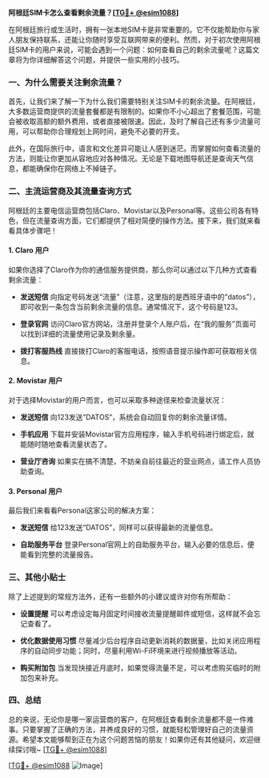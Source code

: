 **阿根廷SIM卡怎么查看剩余流量？[[TG💪+ @esim1088](https://t.me/s/esim1088)]**

在阿根廷旅行或生活时，拥有一张本地SIM卡是非常重要的。它不仅能帮助你与家人朋友保持联系，还能让你随时享受互联网带来的便利。然而，对于初次使用阿根廷SIM卡的用户来说，可能会遇到一个问题：如何查看自己的剩余流量呢？这篇文章将为你详细解答这个问题，并提供一些实用的小技巧。

### 一、为什么需要关注剩余流量？

首先，让我们来了解一下为什么我们需要特别关注SIM卡的剩余流量。在阿根廷，大多数运营商提供的流量套餐都是有限制的。如果你不小心超出了套餐范围，可能会被收取高额的额外费用，或者直接被限速。因此，及时了解自己还有多少流量可用，可以帮助你合理规划上网时间，避免不必要的开支。

此外，在国际旅行中，语言和文化差异可能让人感到迷茫。而掌握如何查看流量的方法，则能让你更加从容地应对各种情况。无论是下载地图导航还是查询天气信息，都能确保你在网络上不掉链子。

### 二、主流运营商及其流量查询方式

阿根廷的主要电信运营商包括Claro、Movistar以及Personal等。这些公司各有特色，但在流量查询方面，它们都提供了相对简便的操作方法。接下来，我们就来看看具体步骤吧！

#### 1. Claro 用户
如果你选择了Claro作为你的通信服务提供商，那么你可以通过以下几种方式查看剩余流量：

- **发送短信**
  向指定号码发送“流量”（注意，这里指的是西班牙语中的“datos”），即可收到一条包含当前剩余流量的信息。通常情况下，这个号码是123。
  
- **登录官网**
  访问Claro官方网站，注册并登录个人账户后，在“我的服务”页面可以找到详细的流量使用记录及剩余量。

- **拨打客服热线**
  直接拨打Claro的客服电话，按照语音提示操作即可获取相关信息。

#### 2. Movistar 用户
对于选择Movistar的用户而言，也可以采取多种途径来检查流量状况：

- **发送短信**
  向123发送“DATOS”，系统会自动回复你的剩余流量详情。

- **手机应用**
  下载并安装Movistar官方应用程序，输入手机号码进行绑定后，就能随时随地查看流量状态了。

- **营业厅咨询**
  如果实在搞不清楚，不妨亲自前往最近的营业网点，请工作人员协助查询。

#### 3. Personal 用户
最后我们来看看Personal这家公司的解决方案：

- **发送短信**
  给123发送“DATOS”，同样可以获得最新的流量信息。

- **自助服务平台**
  登录Personal官网上的自助服务平台，输入必要的信息后，便能看到完整的流量报告。

### 三、其他小贴士

除了上述提到的常规方法外，还有一些额外的小建议或许对你有所帮助：

- **设置提醒**
  可以考虑设定每月固定时间接收流量提醒邮件或短信，这样就不会忘记查看了。

- **优化数据使用习惯**
  尽量减少后台程序自动更新消耗的数据量，比如关闭应用程序的自动同步功能；同时，尽量利用Wi-Fi环境来进行视频播放等活动。

- **购买附加包**
  当发现快接近月底时，如果觉得流量不足，可以考虑购买临时的附加包来补充。

### 四、总结

总的来说，无论你是哪一家运营商的客户，在阿根廷查看剩余流量都不是一件难事。只要掌握了正确的方法，并养成良好的习惯，就能轻松管理好自己的流量资源。希望本文能够帮到正在为这个问题苦恼的朋友！如果你还有其他疑问，欢迎继续探讨哦~ [[TG💪+ @esim1088](https://t.me/s/esim1088)]

[[TG💪+ @esim1088](https://t.me/s/esim1088) ![Image](https://i.postimg.cc/4NQfJmqS/Snipaste-2025-05-13-00-14-12.png)]